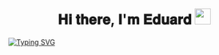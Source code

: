 <h1 align="center">𝐇𝐢 𝐭𝐡𝐞𝐫𝐞, 𝐈'𝐦 𝐄𝐝𝐮𝐚𝐫𝐝
<img src="https://github.com/blackcater/blackcater/raw/main/images/Hi.gif" height="32"/></h1>

[![Typing SVG](https://readme-typing-svg.herokuapp.com?duration=3000&color=18E7F7&background=FFFFFF00&center=true&width=960&lines=QA+Engineer)](https://git.io/typing-svg)

<!--
**Ed-Yunusov/Ed-Yunusov** is a ✨ _special_ ✨ repository because its `README.md` (this file) appears on your GitHub profile.

Here are some ideas to get you started:

- 🔭 I’m currently working on ...
- 🌱 I’m currently learning ...
- 👯 I’m looking to collaborate on ...
- 🤔 I’m looking for help with ...
- 💬 Ask me about ...
- 📫 How to reach me: ...
- 😄 Pronouns: ...
- ⚡ Fun fact: ...
-->
